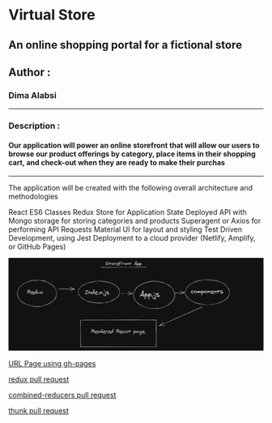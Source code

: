 # Virtual Store

## An online shopping portal for a fictional store

## Author :

### Dima Alabsi

---

### Description :

#### Our application will power an online storefront that will allow our users to browse our product offerings by category, place items in their shopping cart, and check-out when they are ready to make their purchas

---

The application will be created with the following overall architecture and methodologies

React
ES6 Classes
Redux Store for Application State
Deployed API with Mongo storage for storing categories and products
Superagent or Axios for performing API Requests
Material UI for layout and styling
Test Driven Development, using Jest
Deployment to a cloud provider (Netlify, Amplify, or GitHub Pages)

![uml](img/UML.png)

[URL Page using gh-pages](https://dimaalabsi.github.io/storefront/)

[redux pull request](https://github.com/DimaAlabsi/storefront/pull/1)

[combined-reducers pull request](https://github.com/DimaAlabsi/storefront/pull/2)

[thunk pull request](https://github.com/DimaAlabsi/storefront/pull/3)
